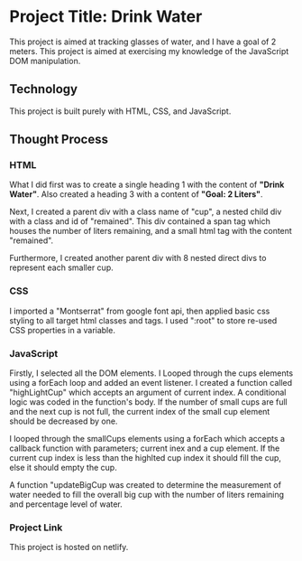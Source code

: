 # Project Title: Drink Water
This project is aimed at tracking glasses of water, and I have a goal of 2 meters. This project is aimed at exercising my knowledge of the JavaScript DOM manipulation.

## Technology
This project is built purely with HTML, CSS, and JavaScript.

## Thought Process

### HTML
What I did first was to create a single heading 1 with the content of **"Drink Water"**. Also created a heading 3 with a content of **"Goal: 2 Liters"**.

Next, I created a parent div with a class name of "cup", a nested child div with a class and id of "remained". This div contained a span tag which houses the number of liters remaining, and a small html tag with the content "remained".

Furthermore, I created another parent div with 8 nested direct divs to represent each smaller cup.

### CSS
I imported a "Montserrat" from google font api, then applied basic css styling to all target html classes and tags. I used ":root" to store re-used CSS properties in a variable.

### JavaScript
Firstly, I selected all the DOM elements. I Looped through the cups elements using a forEach loop and added an event listener. I created a function called "highLightCup" which accepts an argument of current index. A conditional logic was coded in the function's body. If the number of small cups are full and the next cup is not full, the current index of the small cup element should be decreased by one.

I looped through the smallCups elements using a forEach which accepts a callback function with parameters; current inex and a cup element. If the current cup index is less than the highlted cup index it should fill the cup, else it should empty the cup.

A function "updateBigCup was created to determine the measurement of water needed to fill the overall big cup with the number of liters remaining and percentage level of water.

### Project Link
This project is hosted on netlify.
